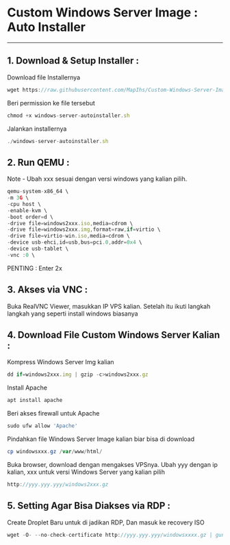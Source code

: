 # Custom Windows Server Image : Auto Installer

---

## 1. Download & Setup Installer :

Download file Installernya

```jsx
wget https://raw.githubusercontent.com/MapIhs/Custom-Windows-Server-Images/main/windows-server-autoinstaller.sh
```

Beri permission ke file tersebut

```jsx
chmod +x windows-server-autoinstaller.sh
```

Jalankan installernya

```jsx
./windows-server-autoinstaller.sh
```

## 2. Run QEMU :

Note - Ubah xxx sesuai dengan versi windows yang kalian pilih.

```jsx
qemu-system-x86_64 \
-m 3G \
-cpu host \
-enable-kvm \
-boot order=d \
-drive file=windows2xxx.iso,media=cdrom \
-drive file=windows2xxx.img,format=raw,if=virtio \
-drive file=virtio-win.iso,media=cdrom \
-device usb-ehci,id=usb,bus=pci.0,addr=0x4 \
-device usb-tablet \
-vnc :0 \
```
PENTING : Enter 2x

## 3. Akses via VNC :

Buka RealVNC Viewer, masukkan IP VPS kalian. Setelah itu ikuti langkah langkah yang seperti install windows biasanya

## 4. Download File Custom Windows Server Kalian :

Kompress Windows Server Img kalian

```jsx
dd if=windows2xxx.img | gzip -c>windows2xxx.gz
```

Install Apache

```powershell
apt install apache
```

Beri akses firewall untuk Apache

```powershell
sudo ufw allow 'Apache'
```

Pindahkan file Windows Server Image kalian biar bisa di download

```powershell
cp windowsxxx.gz /var/www/html/
```

Buka browser, download dengan mengakses VPSnya. Ubah yyy dengan ip kalian, xxx untuk versi Windows Server yang kalian pilih

```jsx
http://yyy.yyy.yyy/windows2xxx.gz
```

## 5. Setting Agar Bisa Diakses via RDP :

Create Droplet Baru untuk di jadikan RDP, Dan masuk ke recovery ISO

```jsx
wget -O- --no-check-certificate http://yyy.yyy.yyy/windowsxxxx.gz | gunzip | dd of=/dev/vda
```

